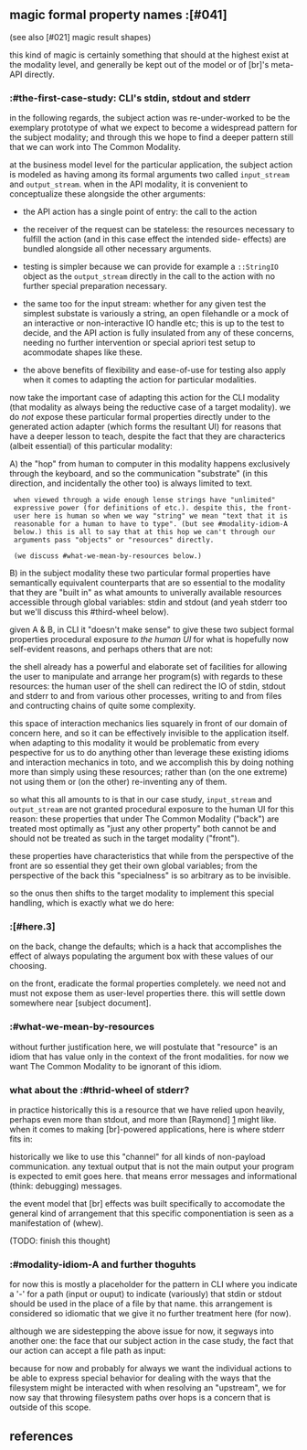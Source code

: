 ## magic formal property names :[#041]

(see also [#021] magic result shapes)

this kind of magic is certainly something that should at the highest
exist at the modality level, and generally be kept out of the model or
of [br]'s meta-API directly.


### :#the-first-case-study: CLI's stdin, stdout and stderr

in the following regards, the subject action was re-under-worked to be
the exemplary prototype of what we expect to become a widespread pattern
for the subject modality; and through this we hope to find a deeper
pattern still that we can work into The Common Modality.

at the business model level for the particular application, the subject
action is modeled as having among its formal arguments two called
`input_stream` and `output_stream`. when in the API modality, it is
convenient to conceptualize these alongside the other arguments:

   + the API action has a single point of entry: the call to the action

   + the receiver of the request can be stateless: the resources necessary
     to fulfill the action (and in this case effect the intended side-
     effects) are bundled alongside all other necessary arguments.

   + testing is simpler because we can provide for example a
     `::StringIO` object as the `output_stream` directly in the call to
     the action with no further special preparation necessary.

   + the same too for the input stream: whether for any given test the
     simplest substate is variously a string, an open filehandle or a
     mock of an interactive or non-interactive IO handle etc; this is up to
     the test to decide, and the API action is fully insulated from any
     of these concerns, needing no further intervention or special
     apriori test setup to acommodate shapes like these.

   + the above benefits of flexibility and ease-of-use for testing also
     apply when it comes to adapting the action for particular modalities.




now take the important case of adapting this action for the CLI
modality (that modality as always being the reductive case of a target
modality). we do *not* expose these particular formal properties directly
under to the generated action adapter (which forms the resultant UI) for
reasons that have a deeper lesson to teach, despite the fact that they
are characterics (albeit essential) of this particular modality:

  A) the "hop" from human to computer in this modality happens exclusively
     through the keyboard, and so the communication "substrate" (in this
     direction, and incidentally the other too) is always limited to text.

     when viewed through a wide enough lense strings have "unlimited"
     expressive power (for definitions of etc.). despite this, the front-
     user here is human so when we way "string" we mean "text that it is
     reasonable for a human to have to type". (but see #modality-idiom-A
     below.) this is all to say that at this hop we can't through our
     arguments pass "objects" or "resources" directly.

     (we discuss #what-we-mean-by-resources below.)

  B) in the subject modality these two particular formal properties
     have semantically equivalent counterparts that are so essential
     to the modality that they are "built in" as what amounts to
     univerally available resources accessible through global variables:
     stdin and stdout (and yeah stderr too but we'll discuss this
     #third-wheel below).


given A & B, in CLI it "doesn't make sense" to give these two subject
formal properties procedural exposure *to the human UI* for what is
hopefully now self-evident reasons, and perhaps others that are not:

the shell already has a powerful and elaborate set of facilities for
allowing the user to manipulate and arrange her program(s) with regards
to these resources: the human user of the shell can redirect the IO of
stdin, stdout and stderr to and from various other processes, writing
to and from files and contructing chains of quite some complexity.

this space of interaction mechanics lies squarely in front of our domain
of concern here, and so it can be effectively invisible to the application
itself. when adapting to this modality it would be problematic from every
pespective for us to do anything other than leverage these existing idioms
and interaction mechanics in toto, and we accomplish this by doing nothing
more than simply using these resources; rather than (on the one extreme)
not using them or (on the other) re-inventing any of them.

so what this all amounts to is that in our case study, `input_stream`
and `output_stream` are not granted procedural exposure to the human UI
for this reason: these properties that under The Common Modality
("back") are treated most optimally as "just any other property" both
cannot be and should not be treated as such in the target modality ("front").

these properties have characteristics that while from the perspective of
the front are so essential they get their own global variables; from
the perspective of the back this "specialness" is so arbitrary as to be
invisible.

so the onus then shifts to the target modality to implement this special
handling, which is exactly what we do here:




### :[#here.3]

on the back, change the defaults; which is a hack that accomplishes the
effect of always populating the argument box with these values of our
choosing.

on the front, eradicate the formal properties completely. we need not and
must not expose them as user-level properties there. this will settle
down somewhere near [subject document].




### :#what-we-mean-by-resources

without further justification here, we will postulate that "resource" is
an idiom that has value only in the context of the front modalities. for
now we want The Common Modality to be ignorant of this idiom.




### what about the :#thrid-wheel of stderr?

in practice historically this is a resource that we have relied upon
heavily, perhaps even more than stdout, and more than [Raymond] [1]
might like. when it comes to making [br]-powered applications, here is
where stderr fits in:

historically we like to use this "channel" for all kinds of non-payload
communication. any textual output that is not the main output your
program is expected to emit goes here. that means error messages and
informational (think: debugging) messages.

the event model that [br] effects was built specifically to accomodate
the general kind of arrangement that this specific componentiation is seen
as a manifestation of (whew).

(TODO: finish this thought)




### :#modality-idiom-A and further thoguhts

for now this is mostly a placeholder for the pattern in CLI where you
indicate a '-' for a path (input or ouput) to indicate (variously) that
stdin or stdout should be used in the place of a file by that name. this
arrangement is considered so idiomatic that we give it no further
treatment here (for now).

although we are sidestepping the above issue for now, it segways into
another one: the face that our subject action in the case study, the
fact that our action can accept a file path as input:

because for now and probably for always we want the individual actions
to be able to express special behavior for dealing with the ways that
the filesystem might be interacted with when resolving an "upstream", we
for now say that throwing filesystem paths over hops is a concern that
is outside of this scope.




## references

[1]: http://www.catb.org/esr/writings/taoup/
       "The Art of Unix Programming, Eric S. Raymond, Addison-Wesley, 2003"
